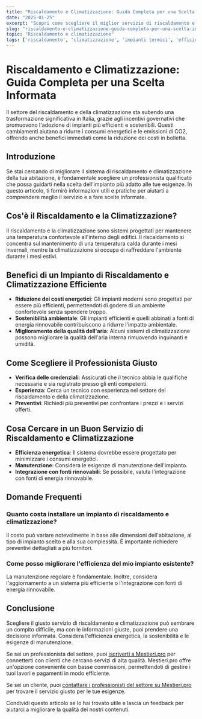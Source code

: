 ```yaml
---
title: "Riscaldamento e Climatizzazione: Guida Completa per una Scelta Informata"
date: "2025-01-25"
excerpt: "Scopri come scegliere il miglior servizio di riscaldamento e climatizzazione per la tua abitazione. Informazioni utili per consumatori e professionisti."
slug: "riscaldamento-e-climatizzazione-guida-completa-per-una-scelta-informata"
topic: "Riscaldamento e climatizzazione"
tags: ['riscaldamento', 'climatizzazione', 'impianti termici', 'efficienza energetica']
---
```

# Riscaldamento e Climatizzazione: Guida Completa per una Scelta Informata

Il settore del riscaldamento e della climatizzazione sta subendo una trasformazione significativa in Italia, grazie agli incentivi governativi che promuovono l'adozione di impianti più efficienti e sostenibili. Questi cambiamenti aiutano a ridurre i consumi energetici e le emissioni di CO2, offrendo anche benefici immediati come la riduzione dei costi in bolletta.

## Introduzione

Se stai cercando di migliorare il sistema di riscaldamento e climatizzazione della tua abitazione, è fondamentale scegliere un professionista qualificato che possa guidarti nella scelta dell'impianto più adatto alle tue esigenze. In questo articolo, ti fornirò informazioni utili e pratiche per aiutarti a comprendere meglio il servizio e a fare scelte informate.

## Cos'è il Riscaldamento e la Climatizzazione?

Il riscaldamento e la climatizzazione sono sistemi progettati per mantenere una temperatura confortevole all'interno degli edifici. Il riscaldamento si concentra sul mantenimento di una temperatura calda durante i mesi invernali, mentre la climatizzazione si occupa di raffreddare l'ambiente durante i mesi estivi.

## Benefici di un Impianto di Riscaldamento e Climatizzazione Efficiente

- **Riduzione dei costi energetici**: Gli impianti moderni sono progettati per essere più efficienti, permettendoti di godere di un ambiente confortevole senza spendere troppo.
- **Sostenibilità ambientale**: Gli impianti efficienti e quelli abbinati a fonti di energia rinnovabile contribuiscono a ridurre l'impatto ambientale.
- **Miglioramento della qualità dell'aria**: Alcuni sistemi di climatizzazione possono migliorare la qualità dell'aria interna rimuovendo inquinanti e umidità.

## Come Scegliere il Professionista Giusto

- **Verifica delle credenziali**: Assicurati che il tecnico abbia le qualifiche necessarie e sia registrato presso gli enti competenti.
- **Esperienza**: Cerca un tecnico con esperienza nel settore del riscaldamento e della climatizzazione.
- **Preventivi**: Richiedi più preventivi per confrontare i prezzi e i servizi offerti.

## Cosa Cercare in un Buon Servizio di Riscaldamento e Climatizzazione

- **Efficienza energetica**: Il sistema dovrebbe essere progettato per minimizzare i consumi energetici.
- **Manutenzione**: Considera le esigenze di manutenzione dell'impianto.
- **Integrazione con fonti rinnovabili**: Se possibile, valuta l'integrazione con fonti di energia rinnovabile.

## Domande Frequenti

### Quanto costa installare un impianto di riscaldamento e climatizzazione?

Il costo può variare notevolmente in base alle dimensioni dell'abitazione, al tipo di impianto scelto e alla sua complessità. È importante richiedere preventivi dettagliati a più fornitori.

### Come posso migliorare l'efficienza del mio impianto esistente?

La manutenzione regolare è fondamentale. Inoltre, considera l'aggiornamento a un sistema più efficiente o l'integrazione con fonti di energia rinnovabile.

## Conclusione

Scegliere il giusto servizio di riscaldamento e climatizzazione può sembrare un compito difficile, ma con le informazioni giuste, puoi prendere una decisione informata. Considera l'efficienza energetica, la sostenibilità e le esigenze di manutenzione. 

Se sei un professionista del settore, puoi [iscriverti a Mestieri.pro](https://mestieri.pro/info) per connetterti con clienti che cercano servizi di alta qualità. Mestieri.pro offre un'opzione conveniente con basse commissioni, permettendoti di gestire i tuoi lavori e pagamenti in modo efficiente. 

Se sei un cliente, puoi [contattare i professionisti del settore su Mestieri.pro](https://mestieri.pro) per trovare il servizio giusto per le tue esigenze.

Condividi questo articolo se lo hai trovato utile e lascia un feedback per aiutarci a migliorare la qualità dei nostri contenuti.